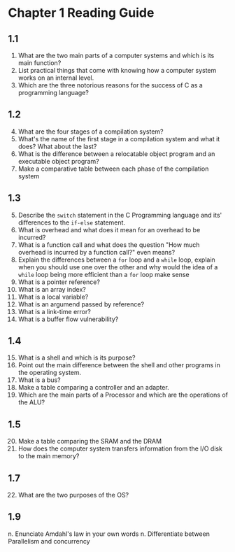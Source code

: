 # Chapter 1 Reading Guide
## 1.1
1. What are the two main parts of a computer systems and which is its main function?
2. List practical things that come with knowing how a computer system works on an internal level.
3. Which are the three notorious reasons for the success of C as a programming language?
## 1.2
4. What are the four stages of a compilation system?
  1. What's the name of the first stage in a compilation system and what it does? What about the last?
  2. What is the difference between a relocatable object program and an executable object program?
  3. Make a comparative table between each phase of the compilation system
## 1.3
5. Describe the `switch` statement in the C Programming language and its' differences to the `if-else` statement.
6. What is overhead and what does it mean for an overhead to be incurred?
7. What is a function call and what does the question "How much
overhead is incurred by a function call?" even means?
8. Explain the differences between a `for` loop and a `while` loop, explain when you should use one over the other and why would the idea of a `while` loop being more efficient than a `for` loop make sense
9. What is a pointer reference?
10. What is an array index?
11. What is a local variable?
12. What is an argumend passed by reference?
13. What is a link-time error?
14. What is a buffer flow vulnerability?
## 1.4
15. What is a shell and which is its purpose?
16. Point out the main difference between the shell and other programs in the operating system.
17. What is a bus?
18. Make a table comparing a controller and an adapter.
19. Which are the main parts of a Processor and which are the operations of the ALU?
## 1.5
20. Make a table comparing the SRAM and the DRAM
21. How does the computer system transfers information from the I/O disk to the main memory?
## 1.7 
22. What are the two purposes of the OS?
## 1.9
n. Enunciate Amdahl's law in your own words
n. Differentiate between Parallelism and concurrency
